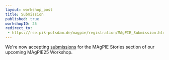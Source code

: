 ```yaml
---
layout: workshop_post
title: Submission
published: true
workshopID: 25
redirect_to:
 - https://rse.pik-potsdam.de/magpie/registration/MAgPIE_Submission.html
---
```

We're now accepting <a href="https://rse.pik-potsdam.de/magpie/registration/MAgPIE_Submission.html">submissions</a> for the MAgPIE Stories section of our upcoming MAgPIE25 Workshop. 